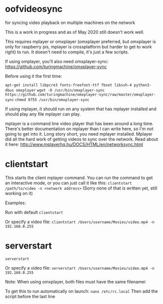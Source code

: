 # oofvideosync
for syncing video playback on multiple machines on the network

This is a work in progress and as of May 2020 still doesn't work well. 

This requires mplayer or omxplayer (omxplayer preferred, but omxplayer is only for raspberry pis, mplayer is crossplatform but harder to get to work right) to run. It doesn't need to compile, it's just a few scripts.

If using omplayer, you'll also need omxplayer-sync: https://github.com/turingmachine/omxplayer-sync

Before using it the first time:

`apt-get install libpcre3 fonts-freefont-ttf fbset libssh-4 python3-dbus omxplayer`
`wget -O /usr/bin/omxplayer-sync https://github.com/turingmachine/omxplayer-sync/raw/master/omxplayer-sync`
`chmod 0755 /usr/bin/omxplayer-sync`

If using mplayer, it should run on any system that has mplayer installed and should play any file mplayer can play.

mplayer is a command line video player that has been around a long time. There's better documentation on mplayer than I can write here, so I'm not going to get into it. Long story short, you need mplayer installed. Mplayer did all the hard work of getting videos to sync over the network. Read about it here: http://www.mplayerhq.hu/DOCS/HTML/en/networksync.html


# clientstart

This starts the client mplayer command. You can run the command to get an interactive mode, or you can just call it like this:
`clientstart /path/to/video -n <network address>`
(Sorry none of that is written yet, still working on it)

Examples:

Run with default
`clientstart`

Or specify a video file:
`clientstart /Users/username/Movies/video.mp4 -n 192.168.0.255`

# serverstart
`serverstart`

Or specify a video file:
`serverstart /Users/username/Movies/video.mp4 -n 192.168.0.255`

Note: When using omxplayer, both files must have the same filenamei

To get this to run automatically on launch:
`nano /etc/rc.local`
Then add the script before the last line

